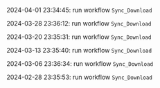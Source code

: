2024-04-01 23:34:45: run workflow `Sync_Download` 

2024-03-28 23:36:12: run workflow `Sync_Download` 

2024-03-20 23:35:31: run workflow `Sync_Download` 

2024-03-13 23:35:40: run workflow `Sync_Download` 

2024-03-06 23:36:34: run workflow `Sync_Download` 

2024-02-28 23:35:53: run workflow `Sync_Download` 



